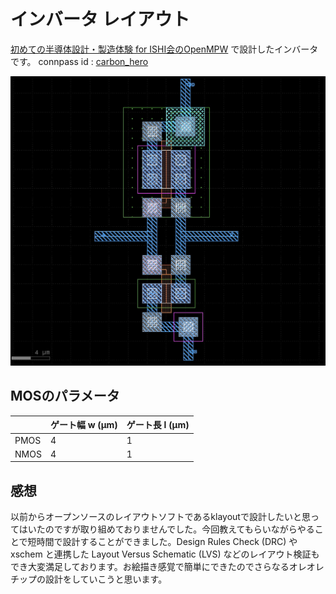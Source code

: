 # インバータ レイアウト
[初めての半導体設計・製造体験 for ISHI会のOpenMPW](https://ishikai.connpass.com/event/332952/) で設計したインバータです。
connpass id : [carbon_hero](https://connpass.com/user/carbon_hero/)

![inv.jpeg](inv.jpeg)
## MOSのパラメータ
| | ゲート幅 w (μm) | ゲート長 l (μm) |
|----|----|----|
|PMOS| 4 | 1 |
|NMOS| 4 | 1 |

## 感想
以前からオープンソースのレイアウトソフトであるklayoutで設計したいと思ってはいたのですが取り組めておりませんでした。今回教えてもらいながらやることで短時間で設計することができました。Design Rules Check (DRC) や xschem と連携した Layout Versus Schematic (LVS) などのレイアウト検証もでき大変満足しております。お絵描き感覚で簡単にできたのでさらなるオレオレチップの設計をしていこうと思います。